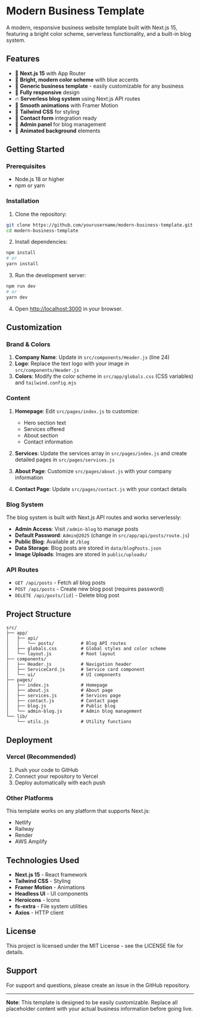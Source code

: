 # Modern Business Template

A modern, responsive business website template built with Next.js 15, featuring a bright color scheme, serverless functionality, and a built-in blog system.

## Features

- 🚀 **Next.js 15** with App Router
- 🎨 **Bright, modern color scheme** with blue accents
- 💼 **Generic business template** - easily customizable for any business
- 📱 **Fully responsive** design
- 🔥 **Serverless blog system** using Next.js API routes
- 🌟 **Smooth animations** with Framer Motion
- 🎨 **Tailwind CSS** for styling
- 📧 **Contact form** integration ready
- 🔧 **Admin panel** for blog management
- 🌈 **Animated background** elements

## Getting Started

### Prerequisites

- Node.js 18 or higher
- npm or yarn

### Installation

1. Clone the repository:
```bash
git clone https://github.com/yourusername/modern-business-template.git
cd modern-business-template
```

2. Install dependencies:
```bash
npm install
# or
yarn install
```

3. Run the development server:
```bash
npm run dev
# or
yarn dev
```

4. Open [http://localhost:3000](http://localhost:3000) in your browser.

## Customization

### Brand & Colors

1. **Company Name**: Update in `src/components/Header.js` (line 24)
2. **Logo**: Replace the text logo with your image in `src/components/Header.js`
3. **Colors**: Modify the color scheme in `src/app/globals.css` (CSS variables) and `tailwind.config.mjs`

### Content

1. **Homepage**: Edit `src/pages/index.js` to customize:
   - Hero section text
   - Services offered
   - About section
   - Contact information

2. **Services**: Update the services array in `src/pages/index.js` and create detailed pages in `src/pages/services.js`

3. **About Page**: Customize `src/pages/about.js` with your company information

4. **Contact Page**: Update `src/pages/contact.js` with your contact details

### Blog System

The blog system is built with Next.js API routes and works serverlessly:

- **Admin Access**: Visit `/admin-blog` to manage posts
- **Default Password**: `Admin@2025` (change in `src/app/api/posts/route.js`)
- **Public Blog**: Available at `/blog`
- **Data Storage**: Blog posts are stored in `data/blogPosts.json`
- **Image Uploads**: Images are stored in `public/uploads/`

### API Routes

- `GET /api/posts` - Fetch all blog posts
- `POST /api/posts` - Create new blog post (requires password)
- `DELETE /api/posts/[id]` - Delete blog post

## Project Structure

```
src/
├── app/
│   ├── api/
│   │   └── posts/          # Blog API routes
│   ├── globals.css         # Global styles and color scheme
│   └── layout.js           # Root layout
├── components/
│   ├── Header.js           # Navigation header
│   ├── ServiceCard.js      # Service card component
│   └── ui/                 # UI components
├── pages/
│   ├── index.js            # Homepage
│   ├── about.js            # About page
│   ├── services.js         # Services page
│   ├── contact.js          # Contact page
│   ├── blog.js             # Public blog
│   └── admin-blog.js       # Admin blog management
└── lib/
    └── utils.js            # Utility functions
```

## Deployment

### Vercel (Recommended)

1. Push your code to GitHub
2. Connect your repository to Vercel
3. Deploy automatically with each push

### Other Platforms

This template works on any platform that supports Next.js:
- Netlify
- Railway
- Render
- AWS Amplify

## Technologies Used

- **Next.js 15** - React framework
- **Tailwind CSS** - Styling
- **Framer Motion** - Animations
- **Headless UI** - UI components
- **Heroicons** - Icons
- **fs-extra** - File system utilities
- **Axios** - HTTP client

## License

This project is licensed under the MIT License - see the LICENSE file for details.

## Support

For support and questions, please create an issue in the GitHub repository.

---

**Note**: This template is designed to be easily customizable. Replace all placeholder content with your actual business information before going live.

